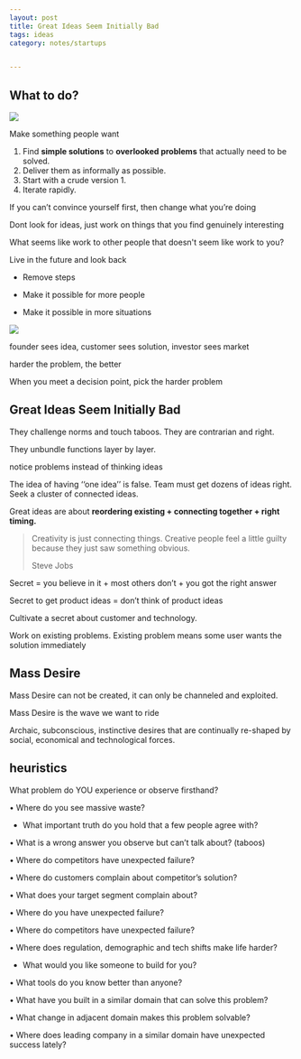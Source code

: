 ```yaml
---
layout: post
title: Great Ideas Seem Initially Bad
tags: ideas 
category: notes/startups


---
```


## What to do?

![](https://miro.medium.com/max/764/1*yHl7TYsT09uB0YRqjkDaMA.png)


Make something people want

1. Find <b>simple solutions</b> to  <b>overlooked problems</b> that actually need to be solved.
2. Deliver them as informally as possible.
3. Start with a crude version 1.
4. Iterate rapidly.

If you can’t convince
yourself first,
then change what you’re
doing

Dont look for ideas, just work on things that you find genuinely interesting 

What seems like work to other people that doesn't seem like work to you?

Live in the future and look back

- Remove steps

- Make it possible for more people

- Make it possible in more situations

![](https://miro.medium.com/max/738/1*TvyPaepHDMMhOUh5lbzBQw.png)

founder sees idea, customer sees solution, investor sees market

harder the problem, the better

When you meet a decision point, pick the harder problem

## Great Ideas Seem Initially Bad

They challenge norms and touch taboos. They are contrarian and right.

They unbundle functions layer by layer.

notice problems instead of thinking ideas

The idea of having ‘‘one idea’’ is false. Team must get dozens of ideas right. Seek a cluster of connected ideas.

Great ideas are about <b>reordering existing + connecting together + right timing.</b>

> Creativity is just connecting things. Creative people feel a little guilty because they just saw something obvious. 
> 
> Steve Jobs
    
Secret = you believe in it + most others don’t + you got the right answer

Secret to get product ideas = don’t think of product ideas

Cultivate a secret about customer and technology.

Work on existing problems. Existing problem means some user wants the solution immediately


## Mass Desire
Mass Desire can not be
created, it can only be
channeled and exploited.

Mass Desire is the wave we
want to ride

Archaic, subconscious, instinctive
desires that are continually
re-shaped by social, economical
and technological forces.


## heuristics

What problem do YOU experience or
observe firsthand?

• Where do you see massive waste?

* What important truth do you hold that a
few people agree with?

• What is a wrong answer you observe but
can’t talk about? (taboos)

• Where do competitors have unexpected
failure?

• Where do customers complain about
competitor’s solution?

• What does your target segment complain
about?

• Where do you have unexpected failure?

• Where do competitors have unexpected
failure?

• Where does regulation, demographic and
tech shifts make life harder?

* What would you like someone to build for you?

• What tools do you know better than anyone?

• What have you built in a similar domain that can
solve this problem?

• What change in adjacent domain makes this
problem solvable?

• Where does leading company in a similar
domain have unexpected success lately?